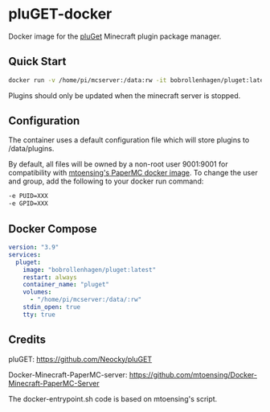 # pluGET-docker
Docker image for the [pluGet](https://github.com/Neocky/pluGET) Minecraft plugin package manager.

## Quick Start

```sh
docker run -v /home/pi/mcserver:/data:rw -it bobrollenhagen/pluget:latest
```

Plugins should only be updated when the minecraft server is stopped.

## Configuration
The container uses a default configuration file which will store plugins to /data/plugins. 

By default, all files will be owned by a non-root user 9001:9001 for compatibility with [mtoensing's PaperMC docker image](https://github.com/mtoensing/Docker-Minecraft-PaperMC-Server). To change the user and group, add the following to your docker run command:

```sh
-e PUID=XXX
-e GPID=XXX
```

## Docker Compose
```yaml
version: "3.9"
services:
  pluget:
    image: "bobrollenhagen/pluget:latest"
    restart: always
    container_name: "pluget"
    volumes:
      - "/home/pi/mcserver:/data/:rw"
    stdin_open: true
    tty: true
```

## Credits
pluGET:  https://github.com/Neocky/pluGET

Docker-Minecraft-PaperMC-server: https://github.com/mtoensing/Docker-Minecraft-PaperMC-Server

The docker-entrypoint.sh code is based on mtoensing's script.

